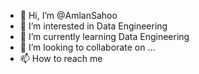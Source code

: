 - 👋 Hi, I’m @AmlanSahoo
- 👀 I’m interested in Data Engineering
- 🌱 I’m currently learning Data Engineering
- 💞️ I’m looking to collaborate on ...
- 📫 How to reach me 

<!---
AmlanYogi/AmlanYogi is a ✨ special ✨ repository because its `README.md` (this file) appears on your GitHub profile.
You can click the Preview link to take a look at your changes.
--->
